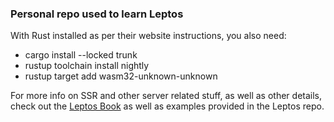 ### Personal repo used to learn Leptos

With Rust installed as per their website instructions, you also need:
- cargo install --locked trunk
- rustup toolchain install nightly
- rustup target add wasm32-unknown-unknown

For more info on SSR and other server related stuff, as well as other details, check out the [Leptos Book](https://leptos-rs.github.io/leptos/01_introduction.html)
as well as examples provided in the Leptos repo.
